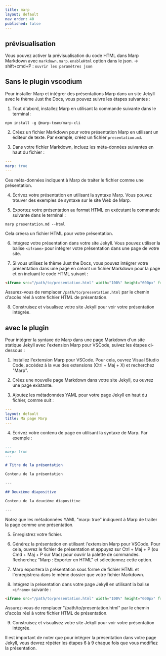 ```yaml
---
title: marp
layout: default
nav_order: 40
published: false
---
```


## prévisualisation
Vous pouvez activer la prévisualisation du code HTML dans Marp Markdown avec `markdown.marp.enableHtml` option dans le json. 
→ shift+cmd+P : `ouvrir les paramètres json`

## Sans le plugin vscodium
Pour installer Marp et intégrer des présentations Marp dans un site Jekyll avec le thème Just the Docs, vous pouvez suivre les étapes suivantes :

1. Tout d'abord, installez Marp en utilisant la commande suivante dans le terminal : 

```
npm install -g @marp-team/marp-cli
```

2. Créez un fichier Markdown pour votre présentation Marp en utilisant un éditeur de texte. Par exemple, créez un fichier `presentation.md`.

3. Dans votre fichier Markdown, incluez les méta-données suivantes en haut du fichier :

```yaml
---
marp: true
---
```

Ces méta-données indiquent à Marp de traiter le fichier comme une présentation.

4. Écrivez votre présentation en utilisant la syntaxe Marp. Vous pouvez trouver des exemples de syntaxe sur le site Web de Marp.

5. Exportez votre présentation au format HTML en exécutant la commande suivante dans le terminal :

```
marp presentation.md --html
```

Cela créera un fichier HTML pour votre présentation.

6. Intégrez votre présentation dans votre site Jekyll. Vous pouvez utiliser la balise `<iframe>` pour intégrer votre présentation dans une page de votre site.

7. Si vous utilisez le thème Just the Docs, vous pouvez intégrer votre présentation dans une page en créant un fichier Markdown pour la page et en incluant le code HTML suivant :

```html
<iframe src="/path/to/presentation.html" width="100%" height="600px" frameborder="0"></iframe>
```

Assurez-vous de remplacer `/path/to/presentation.html` par le chemin d'accès réel à votre fichier HTML de présentation.

8. Construisez et visualisez votre site Jekyll pour voir votre présentation intégrée.

## avec le plugin

Pour intégrer la syntaxe de Marp dans une page Markdown d'un site statique Jekyll avec l'extension Marp pour VSCode, suivez les étapes ci-dessous :

1. Installez l'extension Marp pour VSCode. Pour cela, ouvrez Visual Studio Code, accédez à la vue des extensions (Ctrl + Maj + X) et recherchez "Marp".

2. Créez une nouvelle page Markdown dans votre site Jekyll, ou ouvrez une page existante.

3. Ajoutez les métadonnées YAML pour votre page Jekyll en haut du fichier, comme suit :

```yaml
---
layout: default
title: Ma page Marp
---

```

4. Écrivez votre contenu de page en utilisant la syntaxe de Marp. Par exemple :

```markdown
---
marp: true
---

# Titre de la présentation

Contenu de la présentation

---

## Deuxième diapositive

Contenu de la deuxième diapositive

---
```

Notez que les métadonnées YAML "marp: true" indiquent à Marp de traiter la page comme une présentation.

5. Enregistrez votre fichier.

6. Générez la présentation en utilisant l'extension Marp pour VSCode. Pour cela, ouvrez le fichier de présentation et appuyez sur Ctrl + Maj + P (ou Cmd + Maj + P sur Mac) pour ouvrir la palette de commandes. Recherchez "Marp : Exporter en HTML" et sélectionnez cette option.

7. Marp exportera la présentation sous forme de fichier HTML et l'enregistrera dans le même dossier que votre fichier Markdown.

8. Intégrez la présentation dans votre page Jekyll en utilisant la balise `<iframe>` suivante :

```html
<iframe src="/path/to/presentation.html" width="100%" height="600px" frameborder="0"></iframe>
```

Assurez-vous de remplacer "/path/to/presentation.html" par le chemin d'accès réel à votre fichier HTML de présentation.

9. Construisez et visualisez votre site Jekyll pour voir votre présentation intégrée.

Il est important de noter que pour intégrer la présentation dans votre page Jekyll, vous devrez répéter les étapes 6 à 9 chaque fois que vous modifiez la présentation.
